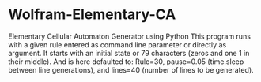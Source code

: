 # Wolfram-Elementary-CA
Elementary Cellular Automaton Generator using Python
This program runs with a given rule entered as command line parameter or directly as argument.
It starts with an initial state or 79 characters (zeros and one 1 in their middle).
And is here defaulted to: Rule=30, pause=0.05 (time.sleep between line generations),
and lines=40 (number of lines to be generated).
